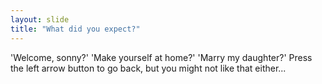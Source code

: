 ```yaml
---
layout: slide
title: "What did you expect?"
---
```

'Welcome, sonny?' 'Make yourself at home?' 'Marry my daughter?'
Press the left arrow button to go back, but you might not like that either...
